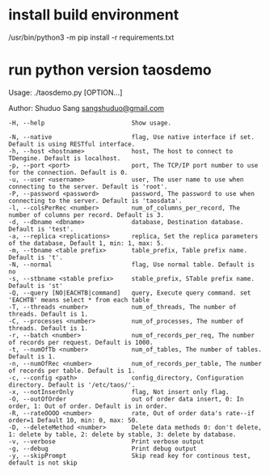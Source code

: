 install build environment
===
/usr/bin/python3 -m pip install -r requirements.txt

run python version taosdemo
===
Usage: ./taosdemo.py [OPTION...]

Author: Shuduo Sang <sangshuduo@gmail.com>

	-H, --help                        Show usage.

	-N, --native                      flag, Use native interface if set. Default is using RESTful interface.
	-h, --host <hostname>             host, The host to connect to TDengine. Default is localhost.
	-p, --port <port>                 port, The TCP/IP port number to use for the connection. Default is 0.
	-u, --user <username>             user, The user name to use when connecting to the server. Default is 'root'.
	-P, --password <password>         password, The password to use when connecting to the server. Default is 'taosdata'.
	-l, --colsPerRec <number>         num_of_columns_per_record, The number of columns per record. Default is 3.
	-d, --dbname <dbname>             database, Destination database. Default is 'test'.
	-a, --replica <replications>      replica, Set the replica parameters of the database, Default 1, min: 1, max: 5.
	-m, --tbname <table prefix>       table_prefix, Table prefix name. Default is 't'.
	-N, --normal                      flag, Use normal table. Default is no
	-s, --stbname <stable prefix>     stable_prefix, STable prefix name. Default is 'st'
	-Q, --query [NO|EACHTB|command]   query, Execute query command. set 'EACHTB' means select * from each table
	-T, --threads <number>            num_of_threads, The number of threads. Default is 1.
	-C, --processes <number>          num_of_processes, The number of threads. Default is 1.
	-r, --batch <number>              num_of_records_per_req, The number of records per request. Default is 1000.
	-t, --numOfTb <number>            num_of_tables, The number of tables. Default is 1.
	-n, --numOfRec <number>           num_of_records_per_table, The number of records per table. Default is 1.
	-c, --config <path>               config_directory, Configuration directory. Default is '/etc/taos/'.
	-x, --notInserOnly                flag, Not insert only flag.
	-O, --outOfOrder                  out of order data insert, 0: In order, 1: Out of order. Default is in order.
	-R, --rateOOOO <number>           rate, Out of order data's rate--if order=1 Default 10, min: 0, max: 50.
	-D, --deleteMethod <number>       Delete data methods 0: don't delete, 1: delete by table, 2: delete by stable, 3: delete by database.
	-v, --verbose                     Print verbose output
	-g, --debug                       Print debug output
	-y, --skipPrompt                  Skip read key for continous test, default is not skip

